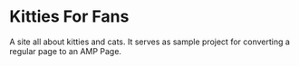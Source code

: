 # Kitties For Fans 

A site all about kitties and cats. It serves as sample project for converting a regular page to an AMP Page.